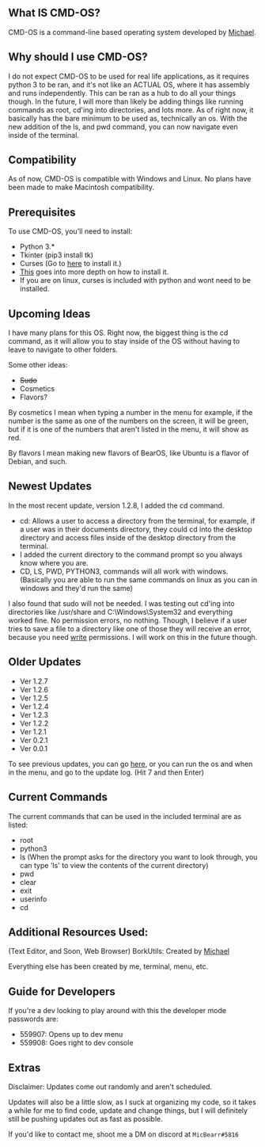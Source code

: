 ## What IS CMD-OS?
CMD-OS is a command-line based operating system developed by [Michael](https://github.com/BizzyPythonBear).

## Why should I use CMD-OS?
I do not expect CMD-OS to be used for real life applications, as it requires python 3 to be ran, and it's not like an ACTUAL OS, where it has assembly and runs independently. This can be ran as a hub to do all your things though. In the future, I will more than likely be adding things like running commands as root, cd'ing into directories, and lots more. As of right now, it basically has the bare minimum to be used as, technically an os. With the new addition of the ls, and pwd command, you can now navigate even inside of the terminal.

## Compatibility
As of now, CMD-OS is compatible with Windows and Linux. No plans have been made to make Macintosh compatibility.

## Prerequisites
To use CMD-OS, you'll need to install:
- Python 3.*
- Tkinter (pip3 install tk)
- Curses (Go to [here](https://www.lfd.uci.edu/~gohlke/pythonlibs/#curses) to install it.)
-	[This](https://stackoverflow.com/questions/32417379/what-is-needed-for-curses-in-python-3-4-on-windows7) goes into more depth on how to install it.
- 	If you are on linux, curses is included with python and wont need to be installed.

## Upcoming Ideas
I have many plans for this OS. Right now, the biggest thing is the cd command, as it will allow you to stay inside of the OS without having to leave to navigate to other folders.

Some other ideas:
- ~~Sudo~~
- Cosmetics
- Flavors?

By cosmetics I mean when typing a number in the menu for example, if the number is the same as one of the numbers on the screen, it will be green, but if it is one of the numbers that aren't listed in the menu, it will show as red.

By flavors I mean making new flavors of BearOS, like Ubuntu is a flavor of Debian, and such.

## Newest Updates
In the most recent update, version 1.2.8, I added the cd command.

- cd: Allows a user to access a directory from the terminal, for example, if a user was in their documents directory, they could cd into the desktop directory and access files inside of the desktop directory from the terminal.
- I added the current directory to the command prompt so you always know where you are.
- CD, LS, PWD, PYTHON3, commands will all work with windows. (Basically you are able to run the same commands on linux as you can in windows and they'd run the same)

I also found that sudo will not be needed. I was testing out cd'ing into directories like /usr/share and C:\Windows\System32 and everything worked fine. No permission errors, no nothing. Though, I believe if a user tries to save a file to a directory like one of those they will receive an error, because you need <u>write</u> permissions. I will work on this in the future though.

## Older Updates
- Ver 1.2.7
- Ver 1.2.6
- Ver 1.2.5
- Ver 1.2.4
- Ver 1.2.3
- Ver 1.2.2
- Ver 1.2.1
- Ver 0.2.1
- Ver 0.0.1

To see previous updates, you can go [here](https://github.com/BizzyPythonBear/CMD-OS/blob/main/prev.txt), or you can run the os and when in the menu, and go to the update log. (Hit 7 and then Enter)

## Current Commands 
The current commands that can be used in the included terminal are as listed:
- root
- python3
- ls (When the prompt asks for the directory you want to look through, you can type 'ls' to view the contents of the current directory)
- pwd
- clear
- exit
- userinfo
- cd

## Additional Resources Used:
(Text Editor, and Soon, Web Browser)
BorkUtils: Created by [Michael](https://github.com/BizzyPythonBear)

Everything else has been created by me, terminal, menu, etc.

## Guide for Developers
If you're a dev looking to play around with this the developer mode passwords are:
- 559907: Opens up to dev menu
- 559908: Goes right to dev console

## Extras
Disclaimer: Updates come out randomly and aren't scheduled.

Updates will also be a little slow, as I suck at organizing my code, so it takes a while for me to find code, update and change things, but I will definitely still be pushing updates out as fast as possible.

If you'd like to contact me, shoot me a DM on discord at ```MicBearr#5816```
